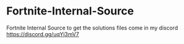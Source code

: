 # Fortnite-Internal-Source
Fortnite Internal Source to get the solutions files come in my discord https://discord.gg/uqYj3mV7
